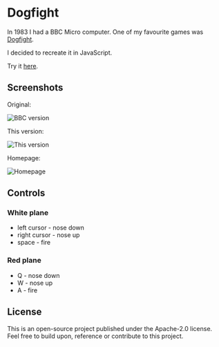 # Dogfight

In 1983 I had a BBC Micro computer. One of my favourite games was [Dogfight](http://www.retrogames.co.uk/027297/Other-Formats/Dogfight-by-Opus-Software).

I decided to recreate it in JavaScript.

Try it [here](https://glynnbird.github.io/dogfight/).

## Screenshots

Original:

![BBC version](https://raw.githubusercontent.com/ibm-cds-labs/dogfight/master/public/img/original.gif)
        
This version:

![This version](https://raw.githubusercontent.com/ibm-cds-labs/dogfight/master/public/img/screenshot.png)

Homepage:

![Homepage](https://raw.githubusercontent.com/ibm-cds-labs/dogfight/master/public/img/homepage.png)

## Controls

### White plane

- left cursor - nose down
- right cursor - nose up
- space - fire

### Red plane

- Q - nose down
- W - nose up
- A - fire

## License

This is an open-source project published under the Apache-2.0 license. Feel free to build upon, reference or contribute to this project.

